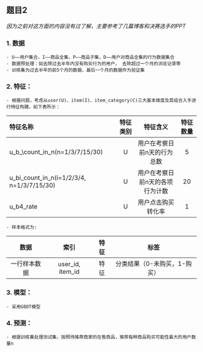 ## 题目2

*因为之前对这方面的内容没有过了解，主要参考了几篇博客和决赛选手的PPT*

### 1. 数据
	- U——用户集合，I——商品全集，P——商品子集，D——用户对商品全集的行为数据集合
	- 数据预处理：如去除过去半年内没有购买行为的用户， 去除超过一个月的浏览记录等
	- 训练集为过去半年的前5个月的数据，最后一个月的数据作为验证集
### 2. 特征：
	- 根据问题，考虑从user(U)、item(I)、item_category(C)三大基本维度及其组合入手进行特征构建。如下表所示：

| 特征名称 | 特征类别 | 特征含义 | 特征数量 | 
|:----|:----:|:----:|:----:|
|u\_b_\count\_in\_n(n=1/3/7/15/30)|U|用户在考察日前n天的行为总数|5|
|u\_bi\_count\_in\_n(i=1/2/3/4, n=1/3/7/15/30)|U|用户在考察日前n天的各项行为计数|20|
|u_b4_rate|U|用户点击购买转化率|1|

	- 样本格式为:

| 数据 | 索引 | 特征 | 标签 |
|:----:|:----:|:----:|:----:|
|一行样本数据|user\_id, item\_id|特征|分类结果（0-未购买，1-购买）|

### 3. 模型：
	- 采用GBDT模型
### 4. 预测：
	- 根据训练集处理测试集，按照待推荐商家的在售商品，推荐每种商品购买可能性最大的用户数量n
